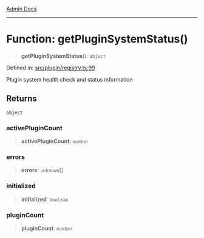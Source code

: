 [Admin Docs](/)

***

# Function: getPluginSystemStatus()

> **getPluginSystemStatus**(): `object`

Defined in: [src/plugin/registry.ts:99](https://github.com/Sourya07/talawa-api/blob/583d62db9438de398bb9012a4a2617e2cb268b08/src/plugin/registry.ts#L99)

Plugin system health check and status information

## Returns

`object`

### activePluginCount

> **activePluginCount**: `number`

### errors

> **errors**: `unknown`[]

### initialized

> **initialized**: `boolean`

### pluginCount

> **pluginCount**: `number`
